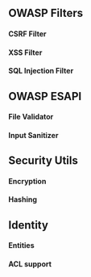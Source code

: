 ## OWASP Filters
#### CSRF Filter
#### XSS Filter
#### SQL Injection Filter

## OWASP ESAPI
#### File Validator
#### Input Sanitizer

## Security Utils
#### Encryption 
#### Hashing

## Identity
#### Entities
#### ACL support
